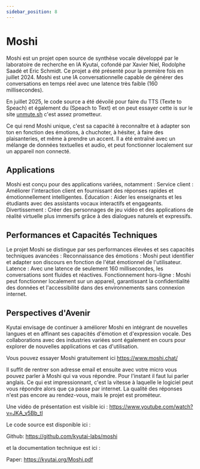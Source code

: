 ```yaml
---
sidebar_position: 8
---
```


# Moshi

Moshi est un projet open source de synthèse vocale développé par le laboratoire de recherche en IA Kyutai, cofondé par Xavier Niel, Rodolphe Saadé et Eric Schmidt. Ce projet a été présenté pour la première fois en juillet 2024. Moshi est une IA conversationnelle capable de générer des conversations en temps réel avec une latence très faible (160 millisecondes).

En juillet 2025, le code source a été dévoilé pour faire du TTS (Texte to Speach) et également du (Speach to Text) et on peut essayer cette is sur le site [unmute.sh](https://unmute.sh) c'est assez prometteur.

Ce qui rend Moshi unique, c'est sa capacité à reconnaître et à adapter son ton en fonction des émotions, à chuchoter, à hésiter, à faire des plaisanteries, et même à prendre un accent. Il a été entraîné avec un mélange de données textuelles et audio, et peut fonctionner localement sur un appareil non connecté.

## Applications

Moshi est conçu pour des applications variées, notamment :
Service client : Améliorer l'interaction client en fournissant des réponses rapides et émotionnellement intelligentes.
Éducation : Aider les enseignants et les étudiants avec des assistants vocaux interactifs et engageants.
Divertissement : Créer des personnages de jeu vidéo et des applications de réalité virtuelle plus immersifs grâce à des dialogues naturels et expressifs.

## Performances et Capacités Techniques

Le projet Moshi se distingue par ses performances élevées et ses capacités techniques avancées :
Reconnaissance des émotions : Moshi peut identifier et adapter son discours en fonction de l'état émotionnel de l'utilisateur.
Latence : Avec une latence de seulement 160 millisecondes, les conversations sont fluides et réactives.
Fonctionnement hors-ligne : Moshi peut fonctionner localement sur un appareil, garantissant la confidentialité des données et l'accessibilité dans des environnements sans connexion internet.

## Perspectives d'Avenir

Kyutai envisage de continuer à améliorer Moshi en intégrant de nouvelles langues et en affinant ses capacités d'émotion et d'expression vocale. Des collaborations avec des industries variées sont également en cours pour explorer de nouvelles applications et cas d'utilisation.

Vous pouvez essayer Moshi gratuitement ici https://www.moshi.chat/

Il suffit de rentrer son adresse email et ensuite avec votre micro vous pouvez parler à Moshi qui va vous répondre. Pour l'instant il faut lui parler anglais. Ce qui est impressionnant, c'est la vitesse à laquelle le logiciel peut vous répondre alors que ça passe par internet. La qualité des réponses n'est pas encore au rendez-vous, mais le projet est prométeur.

Une vidéo de présentation est visible ici : https://www.youtube.com/watch?v=JKA_v5Bb_tI

Le code source est disponible ici :

Github: https://github.com/kyutai-labs/moshi

et la documentation technique est ici :

Paper: https://kyutai.org/Moshi.pdf
